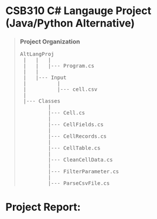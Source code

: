 # CSB310 C# Langauge Project (Java/Python Alternative)

> ### Project Organization
> <pre>
> AltLangProj  
>  |   |   |  
>  |   |   |--- Program.cs  
>  |   |  
>  |   |--- Input  
>  |          |  
>  |          |--- cell.csv  
>  |  
>  |--- Classes  
>          |  
>          |--- Cell.cs  
>          |  
>          |--- CellFields.cs  
>          |  
>          |--- CellRecords.cs  
>          |  
>          |--- CellTable.cs  
>          |  
>          |--- CleanCellData.cs  
>          |  
>          |--- FilterParameter.cs  
>          |  
>          |--- ParseCsvFile.cs  
> </pre>
# Project Report:

